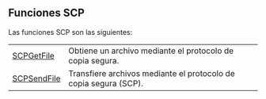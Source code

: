 
## Funciones SCP
			

<a name="NOTE1"></a>
<a name="NOTE1_1"></a>
Las funciones SCP son las siguientes:



|   |   |
| --- | --- |
| [SCPGetFile](../WDLang3/1410089103.md) | Obtiene un archivo mediante el protocolo de copia segura. |
| [SCPSendFile](../WDLang3/1410089102.md) | Transfiere archivos mediante el protocolo de copia segura (SCP). |







